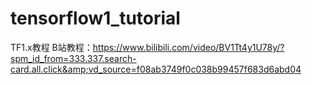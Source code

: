 # tensorflow1_tutorial
TF1.x教程 B站教程：https://www.bilibili.com/video/BV1Tt4y1U78y/?spm_id_from=333.337.search-card.all.click&amp;vd_source=f08ab3749f0c038b99457f683d6abd04
